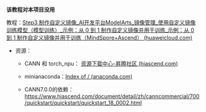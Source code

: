 **该教程对本项目没用**

教程：[Step3 制作自定义镜像_AI开发平台ModelArts_镜像管理_使用自定义镜像训练模型（模型训练）_示例：从 0 到 1 制作自定义镜像并用于训练_示例：从 0 到 1 制作自定义镜像并用于训练（MindSpore+Ascend） (huaweicloud.com)](https://support.huaweicloud.com/docker-modelarts/develop-modelarts-0121.html)

- 资源：

  - CANN 和 torch_npu： [资源下载中心-昇腾社区 (hiascend.com)](https://www.hiascend.com/developer/download/commercial/result?module=pt+cann)

  - minianaconda：[Index of / (anaconda.com)](https://repo.anaconda.com/miniconda/)
  - CANN7.0.0的依赖：https://www.hiascend.com/document/detail/zh/canncommercial/700/quickstart/quickstart/quickstart_18_0002.html